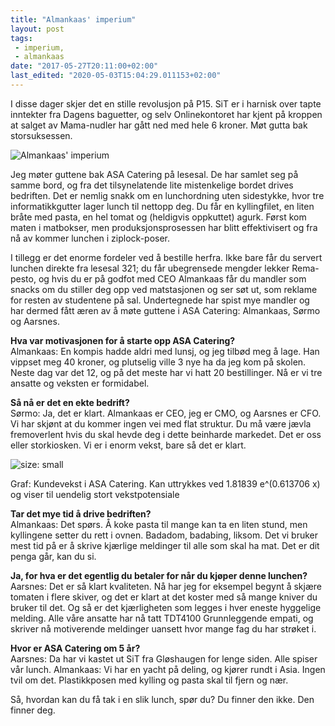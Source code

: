 ```yaml
---
title: "Almankaas' imperium"
layout: post
tags: 
 - imperium,
 - almankaas
date: "2017-05-27T20:11:00+02:00"
last_edited: "2020-05-03T15:04:29.011153+02:00"
---
```

I disse dager skjer det en stille revolusjon på P15. SiT er i harnisk over tapte inntekter fra Dagens baguetter, og selv Onlinekontoret har kjent på kroppen at salget av Mama-nudler har gått ned med hele 6 kroner. Møt gutta bak storsuksessen.

![Almankaas' imperium](https://online.ntnu.no/media/images/responsive/9befc939-4b6b-41fd-9e2b-a4642659cda3.jpeg)

Jeg møter guttene bak ASA Catering på lesesal. De har samlet seg på samme bord, og fra det tilsynelatende lite mistenkelige bordet drives bedriften. Det er nemlig snakk om en lunchordning uten sidestykke, hvor tre informatikkgutter lager lunch til nettopp deg. 
Du får en kyllingfilet, en liten bråte med pasta, en hel tomat og (heldigvis oppkuttet) agurk. Først kom maten i matbokser, men produksjonsprosessen har blitt effektivisert og fra nå av kommer lunchen i ziplock-poser. 

 
I tillegg er det enorme fordeler ved å bestille herfra. Ikke bare får du servert lunchen direkte fra lesesal 321; du får ubegrensede mengder lekker Rema-pesto, og hvis du er på godfot med CEO Almankaas får du mandler som snacks om du stiller deg opp ved matstasjonen og ser søt ut, som reklame for resten av studentene på sal. Undertegnede har spist mye mandler og har dermed fått æren av å møte guttene i ASA Catering: Almankaas, Sørmo og Aarsnes.
 
**Hva var motivasjonen for å starte opp ASA Catering?**  
Almankaas: En kompis hadde aldri med lunsj, og jeg tilbød meg å lage. Han vippset meg 40 kroner, og plutselig ville 3 nye ha da jeg kom på skolen. Neste dag var det 12, og på det meste har vi hatt 20 bestillinger. Nå er vi tre ansatte og veksten er formidabel.
 
**Så nå er det en ekte bedrift?**  
Sørmo: Ja, det er klart. Almankaas er CEO, jeg er CMO, og Aarsnes er CFO. Vi har skjønt at du kommer ingen vei med flat struktur. Du må være jævla fremoverlent hvis du skal hevde deg i dette beinharde markedet. Det er oss eller storkiosken. Vi er i enorm vekst, bare så det er klart.

![size: small](https://online.ntnu.no/article/55/almankaas-imperium/)
 
Graf: Kundevekst i ASA Catering. Kan uttrykkes ved 1.81839 e^(0.613706 x) og viser til uendelig stort vekstpotensiale
 
**Tar det mye tid å drive bedriften?**  
Almankaas: Det spørs. Å koke pasta til mange kan ta en liten stund, men kyllingene setter du rett i ovnen. Badadom, badabing, liksom. Det vi bruker mest tid på er å skrive kjærlige meldinger til alle som skal ha mat. Det er dit penga går, kan du si. 
 
**Ja, for hva er det egentlig du betaler for når du kjøper denne lunchen?**  
Aarsnes: Det er så klart kvaliteten. Nå har jeg for eksempel begynt å skjære tomaten i flere skiver, og det er klart at det koster med så mange kniver du bruker til det. Og så er det kjærligheten som legges i hver eneste hyggelige melding. Alle våre ansatte har nå tatt TDT4100 Grunnleggende empati, og skriver nå motiverende meldinger uansett hvor mange fag du har strøket i.
 
**Hvor er ASA Catering om 5 år?**  
Aarsnes: Da har vi kastet ut SiT fra Gløshaugen for lenge siden. Alle spiser vår lunch.
Almankaas: Vi har en yacht på deling, og kjører rundt i Asia. Ingen tvil om det. Plastikkposen med kylling og pasta skal til fjern og nær.
 
 
Så, hvordan kan du få tak i en slik lunch, spør du? Du finner den ikke. Den finner deg.